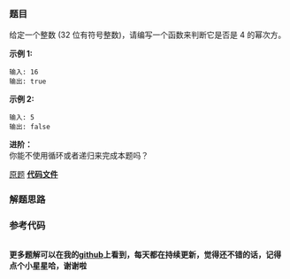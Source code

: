 ### 题目
给定一个整数 (32 位有符号整数)，请编写一个函数来判断它是否是 4 的幂次方。

**示例 1:**

    
    
    输入: 16
    输出: true
    

**示例 2:**

    
    
    输入: 5
    输出: false

**进阶：**  
你能不使用循环或者递归来完成本题吗？

[原题](https://leetcode-cn.com/problems/power-of-four/)    **[代码文件]()**


### 解题思路




### 参考代码

```go


```




**更多题解可以在我的[github](https://github.com/LZH139/leetcode_Go)上看到，每天都在持续更新，觉得还不错的话，记得点个小星星哈，谢谢啦**
